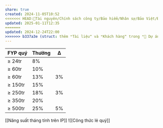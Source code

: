 ```yaml
---
share: true
created: 2024-11-05T10:52
<<<<<<< HEAD:📜Tài nguyên/Chính sách công ty/Bảo hiểm/Nhân sự/Bảo Việt/Đại lý/Năng suất quý.md
updated: 2025-01-11T12:35
=======
updated: 2024-12-24T22:00
>>>>>>> b337a3e (struct: thêm ❝Tài liệu❞ và ❝Khách hàng❞ trong ❝📐 Dự án/Giúp nhau thoát nợ/❞):📜Tài nguyên/Chính sách công ty/Bảo hiểm/Nhân sự/Bảo Việt/Năng suất quý tính trên FYP.md
---
```

| FYP quý | Thưởng | Δ   |
| ------- | ------ | --- |
| ≥ 24tr  | 8%     |     |
| ≥ 60tr  | 10%    |     |
| ≥ 60tr  | 13%    | 3%  |
| ≥ 150tr | 15%    |     |
| ≥ 250tr | 18%    | 3%  |
| ≥ 350tr | 20%    |     |
| ≥ 500tr | 25%    | 5%  |

[[Năng suất tháng tính trên IP]]
![[Công thức lẻ quý]]